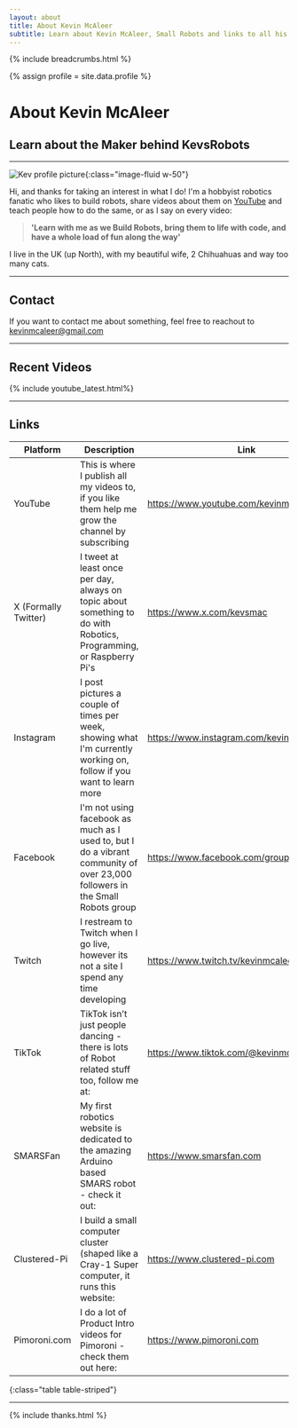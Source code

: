 ```yaml
---
layout: about
title: About Kevin McAleer
subtitle: Learn about Kevin McAleer, Small Robots and links to all his social media
---
```


{% include breadcrumbs.html %}

{% assign profile = site.data.profile %}

# About Kevin McAleer

## Learn about the Maker behind KevsRobots

---

![Kev profile picture]({{profile.image}}){:class="image-fluid w-50"}

Hi, and thanks for taking an interest in what I do!
I'm a hobbyist robotics fanatic who likes to build robots, share videos about them on [YouTube](https://www.youtube.com/@kevinmcaleer28) and teach people how to do the same, or as I say on every video:

> **'Learn with me as we Build Robots, bring them to life with code, and have a whole load of fun along the way'**

I live in the UK (up North), with my beautiful wife, 2 Chihuahuas and way too many cats.

---

## Contact

If you want to contact me about something, feel free to reachout to <kevinmcaleer@gmail.com>

---

## Recent Videos

{% include youtube_latest.html%}

---

## Links

Platform | Description                                                                                        | Link
---------|----------------------------------------------------------------------------------------------------|-----------------------------------------
YouTube  | This is where I publish all my videos to, if you like them help me grow the channel by subscribing | <https://www.youtube.com/kevinmcaleer28>
X (Formally Twitter) | I tweet at least once per day, always on topic about something to do with Robotics, Programming, or Raspberry Pi's| <https://www.x.com/kevsmac>
Instagram| I post pictures a couple of times per week, showing what I'm currently working on, follow if you want to learn more| <https://www.instagram.com/kevinmcaleer>
Facebook| I'm not using facebook as much as I used to, but I do a vibrant community of over 23,000 followers in the Small Robots group| <https://www.facebook.com/groups/smallrobots>
Twitch| I restream to Twitch when I go live, however its not a site I spend any time developing | <https://www.twitch.tv/kevinmcaleer>
TikTok| TikTok isn’t just people dancing - there is lots of Robot related stuff too, follow me at: | <https://www.tiktok.com/@kevinmcaleer6>
SMARSFan|My first robotics website is dedicated to the amazing Arduino based SMARS robot - check it out: | <https://www.smarsfan.com>
Clustered-Pi|I build a small computer cluster (shaped like a Cray-1 Super computer, it runs this website:| <https://www.clustered-pi.com>
Pimoroni.com | I do a lot of Product Intro videos for Pimoroni - check them out here: | <https://www.pimoroni.com>
{:class="table table-striped"}

---

{% include thanks.html %}